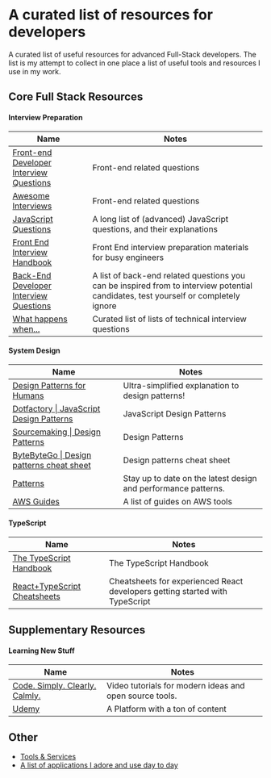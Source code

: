 # A curated list of resources for developers

A curated list of useful resources for advanced Full-Stack developers. The list is my attempt to collect in one place a list of useful tools and resources I use in my work.

## Core Full Stack Resources

#### Interview Preparation
| Name | Notes |
| --------- | --------- |
| [Front-end Developer Interview Questions](https://github.com/h5bp/Front-end-Developer-Interview-Questions) | Front-end related questions |
| [Awesome Interviews](https://github.com/DopplerHQ/awesome-interview-questions) | Front-end related questions |
| [JavaScript Questions](https://github.com/lydiahallie/javascript-questions) | A long list of (advanced) JavaScript questions, and their explanations |
| [Front End Interview Handbook](https://github.com/yangshun/front-end-interview-handbook) | Front End interview preparation materials for busy engineers |
| [Back-End Developer Interview Questions](https://github.com/arialdomartini/Back-End-Developer-Interview-Questions) | A list of back-end related questions you can be inspired from to interview potential candidates, test yourself or completely ignore |
| [What happens when...](https://github.com/alex/what-happens-when) | Curated list of lists of technical interview questions |

#### System Design
| Name | Notes |
| --------- | --------- |
| [Design Patterns for Humans](https://github.com/kamranahmedse/design-patterns-for-humans) | Ultra-simplified explanation to design patterns! |
| [Dotfactory \| JavaScript Design Patterns](https://www.dofactory.com/javascript/design-patterns) | JavaScript Design Patterns |
| [Sourcemaking \| Design Patterns](https://sourcemaking.com/) | Design Patterns |
| [ByteByteGo \| Design patterns cheat sheet](https://sourcemaking.com/) | Design patterns cheat sheet |
| [Patterns](https://www.patterns.dev/posts/) | Stay up to date on the latest design and performance patterns. |
| [AWS Guides](https://github.com/open-guides/og-aws) | A list of guides on AWS tools |

#### TypeScript
| Name | Notes |
| --------- | --------- |
| [The TypeScript Handbook](https://www.typescriptlang.org/docs/handbook/intro.html) | The TypeScript Handbook |
| [React+TypeScript Cheatsheets](https://github.com/typescript-cheatsheets/react) | Cheatsheets for experienced React developers getting started with TypeScript |

## Supplementary Resources
#### Learning New Stuff
| Name | Notes |
| --------- | --------- |
| [Code. Simply. Clearly. Calmly.](https://calmcode.io/) | Video tutorials for modern ideas and open source tools. |
| [Udemy](https://udemy.com/) | A Platform with a ton of content |


## Other
- [Tools & Services](/tools-and-services.md)
- [A list of applications I adore and use day to day](/what-I-use.md)
<!-- TODO list of timeeless articles -->
